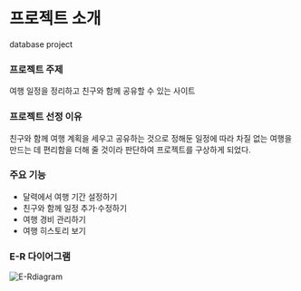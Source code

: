 # 프로젝트 소개
database project

### 프로젝트 주제
여행 일정을 정리하고 친구와 함께 공유할 수 있는 사이트

### 프로젝트 선정 이유
친구와 함께 여행 계획을 세우고 공유하는 것으로 정해둔 일정에 따라 차질 없는 여행을 만드는 데 편리함을 더해 줄 것이라 판단하여 프로젝트를 구상하게 되었다.

### 주요 기능
* 달력에서 여행 기간 설정하기
* 친구와 함께 일정 추가·수정하기
* 여행 경비 관리하기
* 여행 히스토리 보기

### E-R 다이어그램
![E-Rdiagram](https://github.com/seu1gi/travel-planner/blob/main/E-R%20diagram.PNG?raw=true)
